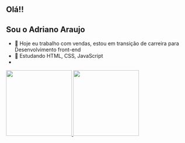 ## Olá!! 
## Sou o Adriano Araujo

- 🔭 Hoje eu trabalho com vendas, estou em transição de carreira para Desenvolvimento front-end
- 🌱 Estudando HTML, CSS, JavaScript
- 
<div>
  <a href="https://github.com/adrianoardev">
  <img height="180em" src="https://github-readme-stats.vercel.app/api?username=adrianoardev&show_icons=true&theme=dark&include_all_commits=true&count_private=true"/>
  <img height="180em" src="https://github-readme-stats.vercel.app/api/top-langs/?username=adrianoardev&layout=compact&langs_count=7&theme=dark"/>
</div>
  
